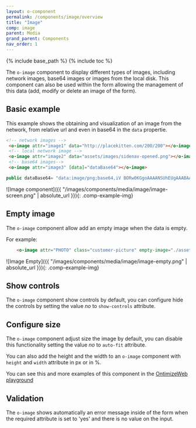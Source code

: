 ```yaml
---
layout: o-component
permalink: /components/image/overview
title: "Image"
comp: image
parent: Media
grand_parent: Components
nav_order: 1
---
```

{% include base_path %}
{% include toc %}


The `o-image` component to display different types of images, including network images, base64 images or images from the local disk.
This component can also be used within the form allowing the management of this data (add, modify or delete an image of the form).

## Basic example

This example shows the obtaining and visualization of an image from the network, from relative url and even in base64 in the `data` propertie.
```html
<!-- network images -->
 <o-image attr="image1" data="http://placekitten.com/200/200"></o-image>
 <!-- local network image -->
 <o-image attr="image2" data="assets/images/sidenav-opened.png"></o-image>
 <!-- base64 images-->
 <o-image attr="image3" [data]="dataBase64"></o-image>

```
```js
public dataBase64= "data:image/png;base64,iV BORw0KGgoAAAANSUhEUgAAABAAAAAQCAYAAAAf8/9hAAAABGdBTUEAAK/INwWK6QAAABl0RVh0U29mdHd hcmUAQWRvYmUgSW1hZ2VSZWFkeXHJZTwAAAHjSURBVDjLdZO/alVBEMZ/5+TemxAbFUUskqAoSOJNp4KC 4AsoPoGFIHY+gA+jiJXaKIiChbETtBYLUbSMRf6Aydndmfks9kRjvHdhGVh2fvN9uzONJK7fe7Ai6algA 3FZCAmQqEF/dnihpK1v7x7dPw0woF64Izg3Xl5s1n9uIe0lQYUFCtjc+sVuEqHBKfpVAXB1vLzQXFtdYP HkGFUCoahVo1Y/fnie+bkBV27c5R8A0pHxyhKvPn5hY2MHRQAQeyokFGJze4cuZfav3gLNYDTg7Pklzpw 4ijtIQYRwFx6BhdjtCk+erU0CCPfg+/o2o3ZI13WUlLGo58YMg+GIY4dmCWkCAAgPzAspJW5ePFPlV3VI 4uHbz5S5IQfy/yooHngxzFser30iFcNcuAVGw3A0Ilt91IkAsyCXQg5QO0szHEIrogkiguwN2acCoJhjn ZGKYx4Ujz5WOA2YD1BMU+BBSYVUvNpxkXuIuWgbsOxTHrG3UHIFWIhsgXtQQpTizNBS5jXZQkhkcywZqQ QlAjdRwiml7wU5xWLaL1AvZa8WIjALzIRZ7YVWDW5CiIj48Z8F2pYLl1ZR0+AuzEX0UX035mxIkLq0dhD w5vXL97fr5O3rfwQHJhPx4uuH57f2AL8BfPrVlrs6xwsAAAAASUVORK5CYII=";
```

![Image component]({{ "/images/components/media/image/image-screen.png" | absolute_url }}){: .comp-example-img}

## Empty image
The `o-image` component allow add an empty image when the data is empty.

For example:
```html
    <o-image attr="PHOTO" class="customer-picture" empty-image="./assets/images/no-image.png" ></o-image>
```

![Image Empty]({{ "/images/components/media/image/image-empty.png" | absolute_url }}){: .comp-example-img}


## Show controls
The `o-image` component show controls by default, you can configure hide the controls by setting the value *no* to `show-controls` attribute.


## Configure size
The `o-image` component adjust size the image by default, you can disable this functionality setting the value *no* to `auto-fit` attribute.

You can also add the height and the width to an `o-image` component with `height` and `width` attribute in px or in %.

You can see this and more examples of this component in the [OntimizeWeb playground]({{site.playgroundurl}}/main/media)


## Validation

The `o-image` shows automatically an error message inside of the form when the required attribute is set to 'yes' and there is no value on the input.